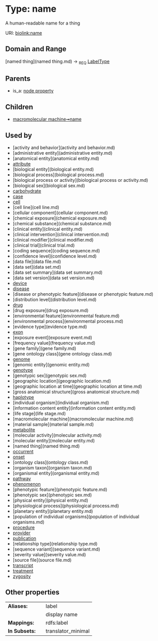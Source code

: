 
# Type: name


A human-readable name for a thing

URI: [biolink:name](https://w3id.org/biolink/vocab/name)


## Domain and Range

[named thing](named thing.md) ->  <sub>REQ</sub> [LabelType](type/LabelType.md)

## Parents

 *  is_a: [node property](node_property.md)

## Children

 *  [macromolecular machine➞name](macromolecular_machine_name.md)

## Used by

 * [activity and behavior](activity and behavior.md)
 * [administrative entity](administrative entity.md)
 * [anatomical entity](anatomical entity.md)
 * [attribute](attribute.md)
 * [biological entity](biological entity.md)
 * [biological process](biological process.md)
 * [biological process or activity](biological process or activity.md)
 * [biological sex](biological sex.md)
 * [carbohydrate](carbohydrate.md)
 * [case](case.md)
 * [cell](cell.md)
 * [cell line](cell line.md)
 * [cellular component](cellular component.md)
 * [chemical exposure](chemical exposure.md)
 * [chemical substance](chemical substance.md)
 * [clinical entity](clinical entity.md)
 * [clinical intervention](clinical intervention.md)
 * [clinical modifier](clinical modifier.md)
 * [clinical trial](clinical trial.md)
 * [coding sequence](coding sequence.md)
 * [confidence level](confidence level.md)
 * [data file](data file.md)
 * [data set](data set.md)
 * [data set summary](data set summary.md)
 * [data set version](data set version.md)
 * [device](device.md)
 * [disease](disease.md)
 * [disease or phenotypic feature](disease or phenotypic feature.md)
 * [distribution level](distribution level.md)
 * [drug](drug.md)
 * [drug exposure](drug exposure.md)
 * [environmental feature](environmental feature.md)
 * [environmental process](environmental process.md)
 * [evidence type](evidence type.md)
 * [exon](exon.md)
 * [exposure event](exposure event.md)
 * [frequency value](frequency value.md)
 * [gene family](gene family.md)
 * [gene ontology class](gene ontology class.md)
 * [genome](genome.md)
 * [genomic entity](genomic entity.md)
 * [genotype](genotype.md)
 * [genotypic sex](genotypic sex.md)
 * [geographic location](geographic location.md)
 * [geographic location at time](geographic location at time.md)
 * [gross anatomical structure](gross anatomical structure.md)
 * [haplotype](haplotype.md)
 * [individual organism](individual organism.md)
 * [information content entity](information content entity.md)
 * [life stage](life stage.md)
 * [macromolecular machine](macromolecular machine.md)
 * [material sample](material sample.md)
 * [metabolite](metabolite.md)
 * [molecular activity](molecular activity.md)
 * [molecular entity](molecular entity.md)
 * [named thing](named thing.md)
 * [occurrent](occurrent.md)
 * [onset](onset.md)
 * [ontology class](ontology class.md)
 * [organism taxon](organism taxon.md)
 * [organismal entity](organismal entity.md)
 * [pathway](pathway.md)
 * [phenomenon](phenomenon.md)
 * [phenotypic feature](phenotypic feature.md)
 * [phenotypic sex](phenotypic sex.md)
 * [physical entity](physical entity.md)
 * [physiological process](physiological process.md)
 * [planetary entity](planetary entity.md)
 * [population of individual organisms](population of individual organisms.md)
 * [procedure](procedure.md)
 * [provider](provider.md)
 * [publication](publication.md)
 * [relationship type](relationship type.md)
 * [sequence variant](sequence variant.md)
 * [severity value](severity value.md)
 * [source file](source file.md)
 * [transcript](transcript.md)
 * [treatment](treatment.md)
 * [zygosity](zygosity.md)

## Other properties

|  |  |  |
| --- | --- | --- |
| **Aliases:** | | label |
|  | | display name |
| **Mappings:** | | rdfs:label |
| **In Subsets:** | | translator_minimal |

